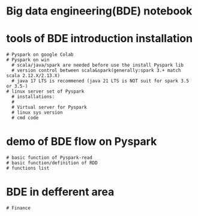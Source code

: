 # Big data engineering(BDE) notebook
  # tools of BDE introduction installation
    # Pyspark on google Colab
    # Pyspark on win
      # scala/java/spark are needed before use the install Pyspark lib
      # version control between scala&spark(generally:spark 3.+ match scala 2.12.X/2.13.X)
      # java 17 LTS is recommened (java 21 LTS is NOT suit for spark 3.5 or 3.5-)
    # linux server set of Pyspark
      # installations:
      # 
      # Virtual server for Pyspark
      # linux sys version
      # cmd code
  # demo of BDE flow on Pyspark
    # basic function of Pyspark-read
    # basic function/definition of RDD
    # functions list
  # BDE in defferent area
    # Finance
